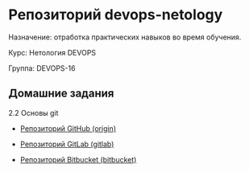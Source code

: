 # Репозиторий devops-netology

Назначение: отработка практических навыков во время обучения.

Курс: Нетология DEVOPS

Группа: DEVOPS-16

## Домашние задания

2.2 Основы git

- [Репозиторий GitHub (origin)](https://github.com/ArtemShtepa/devops-netology)

- [Репозиторий GitLab (gitlab)](https://gitlab.com/ArtemShtepa/devops-netology)

- [Репозиторий Bitbucket (bitbucket)](https://bitbucket.org/artem_shtepa/devops-netology/src/main/)